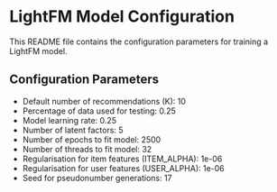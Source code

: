 # LightFM Model Configuration

This README file contains the configuration parameters for training a LightFM model.

## Configuration Parameters

- Default number of recommendations (K): 10
- Percentage of data used for testing: 0.25
- Model learning rate: 0.25
- Number of latent factors: 5
- Number of epochs to fit model: 2500
- Number of threads to fit model: 32
- Regularisation for item features (ITEM_ALPHA): 1e-06
- Regularisation for user features (USER_ALPHA): 1e-06
- Seed for pseudonumber generations: 17

